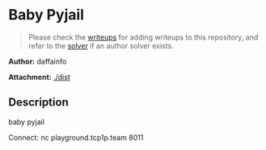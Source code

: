 # Baby Pyjail

> Please check the [writeups](./writeups/) for adding writeups to this repository, and refer to the [solver](./solver/) if an author solver exists.

**Author:** daffainfo

**Attachment:** [./dist](./dist)


## Description
baby pyjail

Connect: nc playground.tcp1p.team 8011
